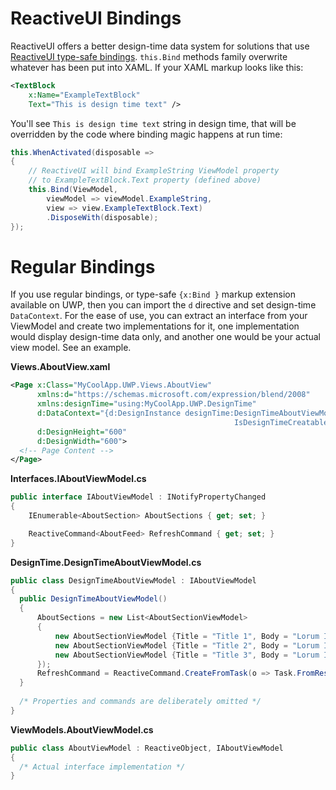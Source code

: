# ReactiveUI Bindings

ReactiveUI offers a better design-time data system for solutions that use [ReactiveUI type-safe bindings](../data-binding). `this.Bind` methods family overwrite whatever has been put into XAML. If your XAML markup looks like this:

```xml
<TextBlock 
    x:Name="ExampleTextBlock" 
    Text="This is design time text" />
```

You'll see `This is design time text` string in design time, that will be overridden by the code where binding magic happens at run time:

```cs
this.WhenActivated(disposable => 
{
    // ReactiveUI will bind ExampleString ViewModel property 
    // to ExampleTextBlock.Text property (defined above)
    this.Bind(ViewModel, 
        viewModel => viewModel.ExampleString, 
        view => view.ExampleTextBlock.Text)
        .DisposeWith(disposable);
});
```

# Regular Bindings

If you use regular bindings, or type-safe `{x:Bind }` markup extension available on UWP, then you can import the `d` directive and set design-time `DataContext`. For the ease of use, you can extract an interface from your ViewModel and create two implementations for it, one implementation would display design-time data only, and another one would be your actual view model. See an example.

**Views.AboutView.xaml**

```xml
<Page x:Class="MyCoolApp.UWP.Views.AboutView"
      xmlns:d="https://schemas.microsoft.com/expression/blend/2008"
      xmlns:designTime="using:MyCoolApp.UWP.DesignTime"
      d:DataContext="{d:DesignInstance designTime:DesignTimeAboutViewModel,
                                                  IsDesignTimeCreatable=True}"
      d:DesignHeight="600"
      d:DesignWidth="600">
  <!-- Page Content -->
</Page>
```

**Interfaces.IAboutViewModel.cs**

```cs
public interface IAboutViewModel : INotifyPropertyChanged
{
    IEnumerable<AboutSection> AboutSections { get; set; }

    ReactiveCommand<AboutFeed> RefreshCommand { get; set; }
}
```

**DesignTime.DesignTimeAboutViewModel.cs**

```cs
public class DesignTimeAboutViewModel : IAboutViewModel
{
  public DesignTimeAboutViewModel()
  {
      AboutSections = new List<AboutSectionViewModel>
      {
          new AboutSectionViewModel {Title = "Title 1", Body = "Lorum Ipsum"},
          new AboutSectionViewModel {Title = "Title 2", Body = "Lorum Ipsum"},
          new AboutSectionViewModel {Title = "Title 3", Body = "Lorum Ipsum"}
      });
      RefreshCommand = ReactiveCommand.CreateFromTask(o => Task.FromResult(new AboutFeed()));
  }
  
  /* Properties and commands are deliberately omitted */
}
```

**ViewModels.AboutViewModel.cs**

```cs
public class AboutViewModel : ReactiveObject, IAboutViewModel
{
  /* Actual interface implementation */
}
```

    
